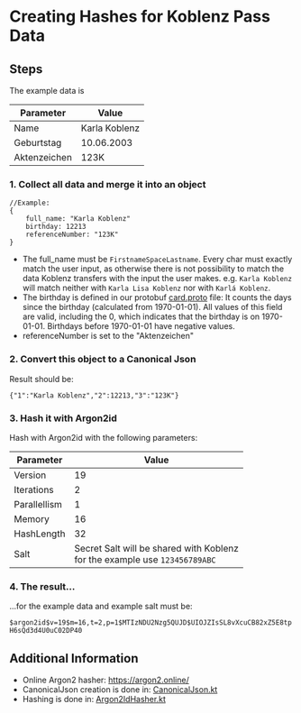 # Creating Hashes for Koblenz Pass Data

## Steps

The example data is

| Parameter    | Value         |
|--------------|---------------|
| Name         | Karla Koblenz |
| Geburtstag   | 10.06.2003    |
| Aktenzeichen | 123K          |


### 1. Collect all data and merge it into an object
```agsl
//Example:
{
    full_name: "Karla Koblenz"
    birthday: 12213
    referenceNumber: "123K"
}
```

- The full_name must be `FirstnameSpaceLastname`. Every char must exactly match the user input, as otherwise there is not possibility to match the data Koblenz transfers with the input the user makes.
e.g. `Karla Koblenz` will match neither with `Karla Lisa Koblenz` nor with `Karlá Koblenz`.
- The birthday is defined in our protobuf [card.proto](../frontend/card.proto) file: It counts the days since the birthday (calculated from 1970-01-01).
  All values of this field are valid, including the 0, which indicates that the birthday is on 1970-01-01. Birthdays before 1970-01-01 have negative values.
- referenceNumber is set to the "Aktenzeichen"


### 2. Convert this object to a Canonical Json
 Result should be:
 ```
 {"1":"Karla Koblenz","2":12213,"3":"123K"}
 ```

### 3. Hash it with Argon2id

Hash with Argon2id with the following parameters:

| Parameter    | Value                                                                          |
|--------------|--------------------------------------------------------------------------------|
| Version      | 19                                                                             | 
| Iterations   | 2                                                                              | 
| Parallellism | 1                                                                              | 
| Memory       | 16                                                                             | 
| HashLength   | 32                                                                             | 
| Salt         | Secret Salt will be shared with Koblenz<br/>for the example use `123456789ABC` | 


### 4. The result...
...for the example data and example salt must be:

`$argon2id$v=19$m=16,t=2,p=1$MTIzNDU2Nzg5QUJD$UIOJZIsSL8vXcuCB82xZ5E8tpH6sQd3d4U0uC02DP40`


## Additional Information

- Online Argon2 hasher: https://argon2.online/
- CanonicalJson creation is done in: [CanonicalJson.kt](../backend/src/main/kotlin/app/ehrenamtskarte/backend/verification/CanonicalJson.kt)
- Hashing is done in: [Argon2IdHasher.kt](../backend/src/main/kotlin/app/ehrenamtskarte/backend/verification/Argon2IdHasher.kt)

